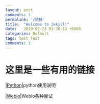 ```yaml
---
layout: post
comments: 1
permalink: '/链接'
title:  "Welcome to Jekyll!"
date:   2020-03-23 01:30:13 +0800
categories: Default
tags: test Test
comments: 1
---
```


# 这里是一些有用的链接

|[Python](http://python.terrychan.org/)|python使用说明

|[Webio](https://www.terrychan.org/webio/)|Webio各种尝试



